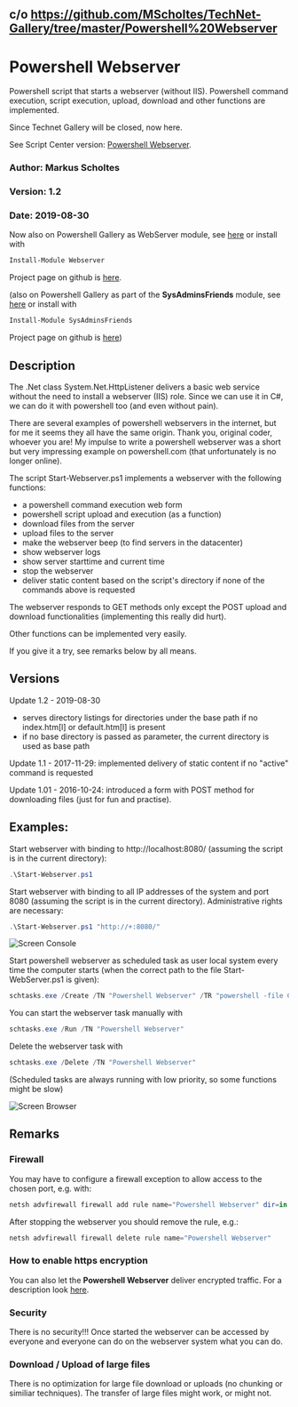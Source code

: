 ##
## c/o https://github.com/MScholtes/TechNet-Gallery/tree/master/Powershell%20Webserver
##
# Powershell Webserver
Powershell script that starts a webserver (without IIS). Powershell command execution, script execution, upload, download and other functions are implemented.

Since Technet Gallery will be closed, now here.

See Script Center version: [Powershell Webserver](https://gallery.technet.microsoft.com/Powershell-Webserver-74dcf466).

### Author: Markus Scholtes

### Version: 1.2

### Date: 2019-08-30

Now also on Powershell Gallery as WebServer module, see [here](https://www.powershellgallery.com/packages/WebServer/) or install with 
```powershell
Install-Module Webserver
```
Project page on github is [here](https://github.com/MScholtes/WebServer).

(also on Powershell Gallery as part of the **SysAdminsFriends** module, see [here](https://www.powershellgallery.com/packages/SysAdminsFriends/) or install with
```powershell
Install-Module SysAdminsFriends
```

Project page on github is [here](https://github.com/MScholtes/SysAdminsFriends))

## Description

The .Net class System.Net.HttpListener delivers a basic web service without the need to install a webserver (IIS) role. Since we can use it in C#, we can do it with powershell too (and even without pain).

There are several examples of powershell webservers in the internet, but for me it seems they all have the same origin. Thank you, original coder, whoever you are! My impulse to write a powershell webserver was a short but very impressing example on powershell.com (that unfortunately is no longer online).

The script Start-Webserver.ps1 implements a webserver with the following functions:
* a powershell command execution web form
* powershell script upload and execution (as a function)
* download files from the server
* upload files to the server
* make the webserver beep (to find servers in the datacenter)
* show webserver logs
* show server starttime and current time
* stop the webserver
* deliver static content based on the script's directory if none of the commands above is requested

The webserver responds to GET methods only except the POST upload and download functionalities (implementing this really did hurt).

Other functions can be implemented very easily.

If you give it a try, see remarks below by all means.

## Versions
Update 1.2 - 2019-08-30
* serves directory listings for directories under the base path if no index.htm[l] or default.htm[l] is present
* if no base directory is passed as parameter, the current directory is used as base path

Update 1.1 - 2017-11-29: implemented delivery of static content if no "active" command is requested

Update 1.01 - 2016-10-24: introduced a form with POST method for downloading files (just for fun and practise).

## Examples:
Start webserver with binding to http://localhost:8080/ (assuming the script is in the current directory):

```powershell
.\Start-Webserver.ps1
```

Start webserver with binding to all IP addresses of the system and port 8080 (assuming the script is in the current directory). Administrative rights are necessary:

```powershell
.\Start-Webserver.ps1 "http://+:8080/"
```

![Screen Console](ScreenConsole.jpg)

Start powershell webserver as scheduled task as user local system every time the computer starts (when the correct path to the file Start-WebServer.ps1 is given):

```powershell
schtasks.exe /Create /TN "Powershell Webserver" /TR "powershell -file C:\Users\Markus\Documents\Start-WebServer.ps1 http://+:8080/" /SC ONSTART /RU SYSTEM /RL HIGHEST /F
```

You can start the webserver task manually with
```powershell
schtasks.exe /Run /TN "Powershell Webserver"
```
Delete the webserver task with
```powershell
schtasks.exe /Delete /TN "Powershell Webserver"
```
(Scheduled tasks are always running with low priority, so some functions might be slow)

![Screen Browser](ScreenVerySmall.jpg)

## Remarks

### Firewall
You may have to configure a firewall exception to allow access to the chosen port, e.g. with:
```powershell
netsh advfirewall firewall add rule name="Powershell Webserver" dir=in action=allow protocol=TCP localport=8080
```

After stopping the webserver you should remove the rule, e.g.:
```powershell
netsh advfirewall firewall delete rule name="Powershell Webserver"
```

### How to enable https encryption
You can also let the **Powershell Webserver** deliver encrypted traffic. For a description look [here](https://github.com/MScholtes/WebServer/blob/master/https.md).

### Security
There is no security!!! Once started the webserver can be accessed by everyone and everyone can do on the webserver system what you can do.

### Download / Upload of large files
There is no optimization for large file download or uploads (no chunking or similiar techniques). The transfer of large files might work, or might not.
